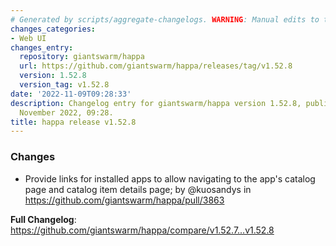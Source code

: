 ```yaml
---
# Generated by scripts/aggregate-changelogs. WARNING: Manual edits to this files will be overwritten.
changes_categories:
- Web UI
changes_entry:
  repository: giantswarm/happa
  url: https://github.com/giantswarm/happa/releases/tag/v1.52.8
  version: 1.52.8
  version_tag: v1.52.8
date: '2022-11-09T09:28:33'
description: Changelog entry for giantswarm/happa version 1.52.8, published on 09
  November 2022, 09:28.
title: happa release v1.52.8
---
```


<!-- Release notes generated using configuration in .github/release.yml at main -->

### Changes
* Provide links for installed apps to allow navigating to the app's catalog page and catalog item details page; by @kuosandys in https://github.com/giantswarm/happa/pull/3863

**Full Changelog**: https://github.com/giantswarm/happa/compare/v1.52.7...v1.52.8
